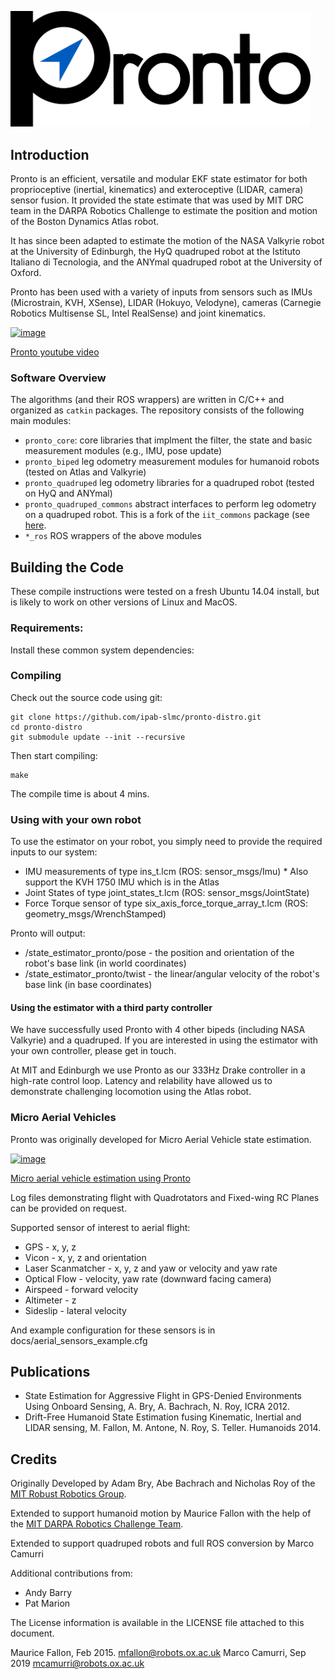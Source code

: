 [<img src="pronto_core/doc/pronto_logotype.svg" width="480" height="185.3">]()


## Introduction

Pronto is an efficient, versatile and modular EKF state estimator for both
proprioceptive (inertial, kinematics) and exteroceptive (LIDAR, camera) sensor
fusion. It provided the state estimate that was used by MIT DRC team in the
DARPA Robotics Challenge to estimate the position and motion of the Boston
Dynamics Atlas robot.

It has since been adapted to estimate the motion of the NASA Valkyrie robot at
the University of Edinburgh, the HyQ quadruped robot at the Istituto Italiano di
Tecnologia, and the ANYmal quadruped robot at the University of Oxford.

Pronto has been used with a variety of inputs from sensors such as IMUs
(Microstrain, KVH, XSense), LIDAR (Hokuyo, Velodyne), cameras
(Carnegie Robotics Multisense SL, Intel RealSense) and joint
kinematics.

[![image](http://img.youtube.com/vi/V_DxB76MkE4/0.jpg)](https://www.youtube.com/watch?v=V_DxB76MkE4)

[Pronto youtube video](https://www.youtube.com/watch?v=V_DxB76MkE4)

### Software Overview

The algorithms (and their ROS wrappers) are written in C/C++ and organized as
`catkin` packages.
The repository consists of the following main modules:

- `pronto_core`: core libraries that implment the filter, the state and
basic measurement modules (e.g., IMU, pose update)
- `pronto_biped` leg odometry measurement modules for humanoid robots (tested
on Atlas and Valkyrie)
- `pronto_quadruped` leg odometry libraries for a quadruped robot (tested on
HyQ and ANYmal)
- `pronto_quadruped_commons` abstract interfaces to perform leg odometry on a
quadruped robot. This is a fork of the `iit_commons` package (see
[here](https://github.com/iit-DLSLab/iit_commons).
- `*_ros` ROS wrappers of the above modules


Building the Code
-----------------

These compile instructions were tested on a fresh Ubuntu 14.04 install,
but is likely to work on other versions of Linux and MacOS.

### Requirements:

Install these common system dependencies:

### Compiling

Check out the source code using git:

    git clone https://github.com/ipab-slmc/pronto-distro.git
    cd pronto-distro
    git submodule update --init --recursive

Then start compiling:

    make

The compile time is about 4 mins.

### Using with your own robot

To use the estimator on your robot, you simply need
to provide the required inputs to our system:

-   IMU measurements of type ins\_t.lcm (ROS: sensor\_msgs/Imu)
    \* Also support the KVH 1750 IMU which is in the Atlas
-   Joint States of type joint\_states\_t.lcm (ROS:
    sensor\_msgs/JointState)
-   Force Torque sensor of type six\_axis\_force\_torque\_array\_t.lcm
    (ROS: geometry\_msgs/WrenchStamped)

Pronto will output:

-   /state_estimator_pronto/pose - the position and orientation of the robot's
    base link (in world coordinates)
-  /state_estimator_pronto/twist - the linear/angular velocity of the robot's base link (in base coordinates)

#### Using the estimator with a third party controller

We have successfully used Pronto with 4 other bipeds (including NASA
Valkyrie) and a quadruped. If you are interested in using the estimator
with your own controller, please get in touch.

At MIT and Edinburgh we use Pronto as our 333Hz Drake controller in a
high-rate control loop. Latency and relability have allowed us to
demonstrate challenging locomotion using the Atlas robot.

### Micro Aerial Vehicles

Pronto was originally developed for Micro Aerial Vehicle state
estimation.

[![image](http://img.youtube.com/vi/kYs215TgI7c/0.jpg)](https://www.youtube.com/watch?v=kYs215TgI7c)

[Micro aerial vehicle estimation using
Pronto](https://www.youtube.com/watch?v=kYs215TgI7c)

Log files demonstrating flight with Quadrotators and Fixed-wing RC
Planes can be provided on request.

Supported sensor of interest to aerial flight:

-   GPS - x, y, z
-   Vicon - x, y, z and orientation
-   Laser Scanmatcher - x, y, z and yaw or velocity and yaw rate
-   Optical Flow - velocity, yaw rate (downward facing camera)
-   Airspeed - forward velocity
-   Altimeter - z
-   Sideslip - lateral velocity

And example configuration for these sensors is in
docs/aerial\_sensors\_example.cfg

Publications
------------

-   State Estimation for Aggressive Flight in GPS-Denied Environments
    Using Onboard Sensing, A. Bry, A. Bachrach, N. Roy, ICRA 2012.
-   Drift-Free Humanoid State Estimation fusing Kinematic, Inertial and
    LIDAR sensing, M. Fallon, M. Antone, N. Roy, S. Teller. Humanoids
    2014.

Credits
-------

Originally Developed by Adam Bry, Abe Bachrach and Nicholas Roy of the
[MIT Robust Robotics Group](http://groups.csail.mit.edu/rrg/).

Extended to support humanoid motion by Maurice Fallon with the help of
the [MIT DARPA Robotics Challenge Team](http://www.drc.mit.edu).

Extended to support quadruped robots and full ROS conversion by 
Marco Camurri 

Additional contributions from:

-   Andy Barry
-   Pat Marion

The License information is available in the LICENSE file attached to
this document.

Maurice Fallon, Feb 2015. <mfallon@robots.ox.ac.uk>
Marco Camurri, Sep 2019 <mcamurri@robots.ox.ac.uk>
